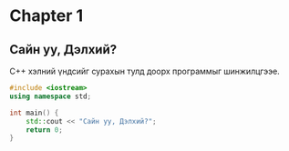 # Chapter 1

## Сайн уу, Дэлхий?

C++ хэлний үндсийг сурахын тулд доорх программыг шинжилцгээе.

```cpp
#include <iostream>
using namespace std;

int main() {
    std::cout << "Сайн уу, Дэлхий?";
    return 0;
}
```

